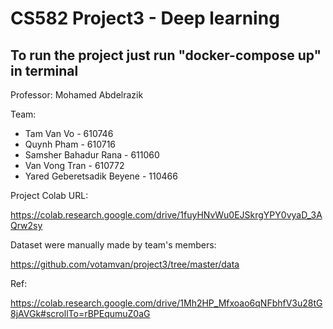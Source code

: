 # CS582 Project3 - Deep learning
## To run the project just run "docker-compose up" in terminal

Professor: Mohamed Abdelrazik

Team:

* Tam Van Vo - 610746   
* Quynh Pham - 610716   
* Samsher Bahadur Rana - 611060   
* Van Vong Tran - 610772   
* Yared Geberetsadik Beyene - 110466   

Project Colab URL:

https://colab.research.google.com/drive/1fuyHNvWu0EJSkrgYPY0vyaD_3AQrw2sy

Dataset were manually made by team's members:

https://github.com/votamvan/project3/tree/master/data

Ref:

https://colab.research.google.com/drive/1Mh2HP_Mfxoao6qNFbhfV3u28tG8jAVGk#scrollTo=rBPEqumuZ0aG
